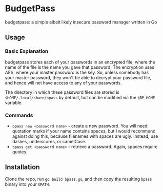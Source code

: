 # BudgetPass
budgetpass: a simple albeit likely insecure password manager written in Go

## Usage
### Basic Explanation
budgetpass stores each of your passwords in an encrypted file, where the name
of the file is the name you gave that password. The encryption uses AES, where
your master password is the key. So, unless somebody has your master password,
they won't be able to decrypt your password file, and hence will not have access
to any of your passwords.

The directory in which these password files are stored is
``$HOME/.local/share/bpass`` by default, but can be modified
via the ``$BP_HOME`` variable.

### Commands
- ``bpass new <password name>`` - create a new password. You will need quotation marks if your name contains spaces, but I would recommend against doing this, because filenames with spaces are ugly. Instead, use dashes, underscores, or camelCase.
- ``bpass get <password name>`` - retrieve a password. Again, spaces require quotes.

## Installation
Clone the repo, run ``go build bpass.go``, and then copy the resulting ``bpass`` binary into your ``$PATH``.

